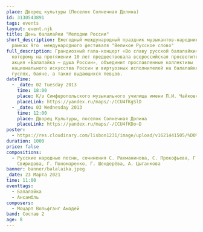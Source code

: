 ```yaml
---
place: Дворец культуры (Поселок Солнечная Долина)
id: 3130543891
tags: events
layout: event.njk
title: День балалайки "Мелодии России"
short_description: Ежегодный международный праздник музыкантов-народников. В
  рамках 9го  международного фестиваля "Великое Русское слово"
full_description: Грандиозный гала-концерт «Во славу русской балалайки»,
  которому на протяжении 10 лет предшествовала всероссийская просветительская
  акция «Балалайка — душа России», объединит прославленные коллективы
  национального искусства России и виртуозных исполнителей на балалайке, домре,
  гуслях, баяне, а также выдающихся певцов.
dateTime:
  - _date: 02 Tuesday 2013
    time: 18:00
    place: К/з Симферопольского музыкального училища имени П.И. Чайковского
    placeLink: https://yandex.ru/maps/-/CCU4fKgSlD
  - _date: 03 Wednesday 2013
    time: 12:00
    place: Дворец Культуры, поселок Солнечная Долина
    placeLink: https://yandex.ru/maps/-/CCU4fKDo~D
poster:
  - https://res.cloudinary.com/lisbon1231/image/upload/v1621441505/%D0%B0%D1%84%D0%B8%D1%88%D0%B02015_i5ullc.jpg
duration: 1000
price: false
compositions:
  - Русские народные песни, сочинения С. Рахманинова, С. Прокофьева, Г.
    Свиридова, Г. Пономаренко, Г. Шендерёва, А. Цыганкова
banner: banner/balalaika.jpeg
_date: 23 Марта 2021
time: 11:00
eventtags:
  - Балалайка
  - Ансамбль
composers:
  - Моцарт Вольфганг Амадей
band: Состав 2
age: 8
---
```

